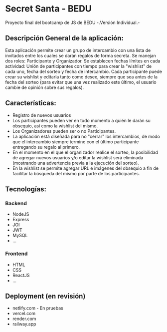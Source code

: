 # Secret Santa - BEDU
Proyecto final del bootcamp de JS de BEDU
-.Versión Individual.-

## Descripción General de la aplicación:
Esta aplicación permite crear un grupo de intercambio con una lista de invitados entre los cuales se darán regalos de forma secreta.
Se manejan dos roles: Participante y Organizador.
Se establecen fechas límites en cada actividad: Unión de participantes con tiempo para crear la "wishlist" de cada uno, fecha del sorteo y fecha de intercambio.
Cada participante puede crear su wishlist y editarla tanto como desee, siempre que sea antes de la fecha del sorteo (para evitar que una vez realizado este último, el usuario cambie de
opinión sobre sus regalos).

## Características:
- Registro de nuevos usuarios
- Los participantes pueden ver en todo momento a quién le darán su obsequio, así como la wishlist del mismo.
- Los Organizadores pueden ser o no Participantes.
- La aplicación está diseñada para no "cerrar" los intercambios, de modo que el intercambio siempre termine con el último participante entregando su regalo al primero.
- En el momento en el que el organizador realice el sorteo, la posibilidad de agregar nuevos usuarios y/o editar la wishlist será eliminada (mostrando una advertencia previa a la ejecución del sorteo).
- En la wishlist se permite agregar URL  e imágenes del obsequio a fin de facilitar la búsqueda del mismo por parte de los participantes.

## Tecnologías:
### Backend
- NodeJS
- Express
- JOI
- JWT
- MySQL
- ...

### Frontend
- HTML
- CSS
- ReactJS
- ...

## Deployment (en revisión)
- netlify.com - En pruebas
- vercel.com
- render.com
- railway.app
